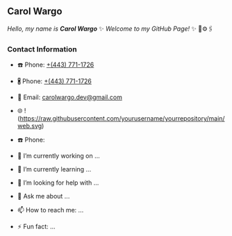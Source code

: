 ## Carol Wargo

 _Hello, my name is **Carol Wargo**_ 
  ✨ _Welcome to my GitHub Page!_ ✨ 
🎨⚙️🖇️
### **Contact Information**
- ☎️ Phone: [+(443) 771-1726](tel:+4437711726)

- 🖁 Phone: [+(443) 771-1726](tel:+4437711726)
- 📧 Email: [carolwargo.dev@gmail.com](mailto:carolwargo.dev@gmail.com)
- 🌐 !(https://raw.githubusercontent.com/yourusername/yourrepository/main/web.svg)

- ☎️ Phone: 


- 🔭 I’m currently working on ...
- 🌱 I’m currently learning ...
- 🤔 I’m looking for help with ...
- 💬 Ask me about ...
- 📫 How to reach me: ...
- ⚡ Fun fact: ...
